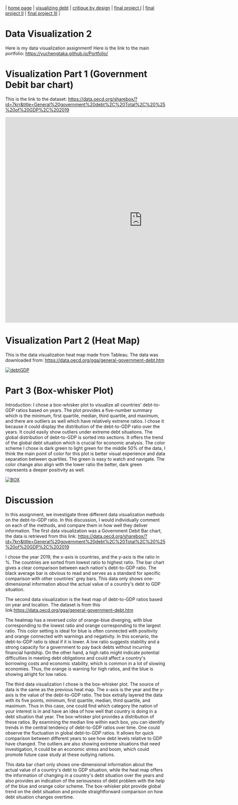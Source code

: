 | [home page](https://yuchengtaka.github.io/Portfolio/) | [visualizing debt](dataviz2.md) | [critique by design](Assignment34.md) | [final project I](Final_Project_Yucheng.md) | [final project II](Final_Project_Part2_Yucheng.md) | [final project III](Final_Project_Part3_Yucheng.md) |

# Data Visualization 2
Here is my data visualization assignment!
Here is the link to the main portfolio: https://yuchengtaka.github.io/Portfolio/
# Visualization Part 1 (Government Debit bar chart)
This is the link to the dataset: https://data.oecd.org/sharebox/?id=7krr&title=General%20government%20debt%2C%20Total%2C%20%25%20of%20GDP%2C%202019
<iframe src="https://data.oecd.org/chart/7krr" width="860" height="645" style="border: 0" mozallowfullscreen="true" webkitallowfullscreen="true" allowfullscreen="true"><a href="https://data.oecd.org/chart/7krr" target="_blank">OECD Chart: General government debt, Total, % of GDP, 2019</a></iframe>

# Visualization Part 2 (Heat Map)
This is the data visualization heat map made from Tableau. The data was downloaded from: https://data.oecd.org/gga/general-government-debt.htm

<div class='tableauPlaceholder' id='viz1706580634848' style='position: relative'><noscript><a href='#'><img alt='debtGDP ' src='https:&#47;&#47;public.tableau.com&#47;static&#47;images&#47;20&#47;2019debtGDP&#47;debtGDP&#47;1_rss.png' style='border: none' /></a></noscript><object class='tableauViz'  style='display:none;'><param name='host_url' value='https%3A%2F%2Fpublic.tableau.com%2F' /> <param name='embed_code_version' value='3' /> <param name='site_root' value='' /><param name='name' value='2019debtGDP&#47;debtGDP' /><param name='tabs' value='no' /><param name='toolbar' value='yes' /><param name='static_image' value='https:&#47;&#47;public.tableau.com&#47;static&#47;images&#47;20&#47;2019debtGDP&#47;debtGDP&#47;1.png' /> <param name='animate_transition' value='yes' /><param name='display_static_image' value='yes' /><param name='display_spinner' value='yes' /><param name='display_overlay' value='yes' /><param name='display_count' value='yes' /><param name='language' value='en-US' /><param name='filter' value='publish=yes' /></object></div>            
<script type='text/javascript'>                    
 var divElement = document.getElementById('viz1706580634848');                    
 var vizElement = divElement.getElementsByTagName('object')[0];                    
 vizElement.style.width='100%';vizElement.style.height=(divElement.offsetWidth*0.75)+'px';                    
 var scriptElement = document.createElement('script');                    
 scriptElement.src = 'https://public.tableau.com/javascripts/api/viz_v1.js';                    
 vizElement.parentNode.insertBefore(scriptElement, vizElement);                
</script>

# Part 3 (Box-whisker Plot)

Introduction: I chose a box-whisker plot to visualize all countries' debt-to-GDP ratios based on years. The plot provides a five-number summary which is the minimum, first quartile, median, third quartile, and maximum, and there are outliers as well which have relatively extreme ratios. I chose it because it could  display the distribution of the debt-to-GDP ratio over the years. It could easily show outliers under extreme debt situations. The global distribution of debt-to-GDP is sorted into sections. It offers the trend of the global debt situation which is crucial for economic analysis. The color scheme I chose is dark green to light green for the middle 50% of the data, I think the main point of color for this plot is better visual experience and data separation between quartiles. The green is easy to watch and navigate. The color change also align with the lower ratio the better, dark green represents a deeper positivity as well. 

<div class='tableauPlaceholder' id='viz1706583972792' style='position: relative'><noscript><a href='#'><img alt='BOX ' src='https:&#47;&#47;public.tableau.com&#47;static&#47;images&#47;Pa&#47;Part3DebtGDP&#47;BOX&#47;1_rss.png' style='border: none' /></a></noscript><object class='tableauViz'  style='display:none;'><param name='host_url' value='https%3A%2F%2Fpublic.tableau.com%2F' /> <param name='embed_code_version' value='3' /> <param name='site_root' value='' /><param name='name' value='Part3DebtGDP&#47;BOX' /><param name='tabs' value='no' /><param name='toolbar' value='yes' /><param name='static_image' value='https:&#47;&#47;public.tableau.com&#47;static&#47;images&#47;Pa&#47;Part3DebtGDP&#47;BOX&#47;1.png' /> <param name='animate_transition' value='yes' /><param name='display_static_image' value='yes' /><param name='display_spinner' value='yes' /><param name='display_overlay' value='yes' /><param name='display_count' value='yes' /><param name='language' value='en-US' /><param name='filter' value='publish=yes' /></object></div>                
<script type='text/javascript'>                    
 var divElement = document.getElementById('viz1706583972792');                    
 var vizElement = divElement.getElementsByTagName('object')[0];                    
 vizElement.style.width='100%';vizElement.style.height=(divElement.offsetWidth*0.75)+'px';                    
 var scriptElement = document.createElement('script');                    
 scriptElement.src = 'https://public.tableau.com/javascripts/api/viz_v1.js';                    
 vizElement.parentNode.insertBefore(scriptElement, vizElement);                
</script>

# Discussion 
In this assignment, we investigate three different data visualization methods on the debt-to-GDP ratio. In this discussion, I would individually comment on each of the methods, and compare them in how well they deliver information. 
The first data visualization was a Government Debit Bar chart, the data is retrieved from this link: https://data.oecd.org/sharebox/?id=7krr&title=General%20government%20debt%2C%20Total%2C%20%25%20of%20GDP%2C%202019

I chose the year 2019, the x-axis is countries, and the y-axis is the ratio in %. The countries are sorted from lowest ratio to highest ratio. The bar chart gives a clear comparison between each nation's debt-to-GDP ratio. The black average bar is obvious to read and serves as a standard for specific comparison with other countries' grey bars. This data only shows one-dimensional information about the actual value of a country's debt to GDP situation.  

The second data visualization is the heat map of debt-to-GDP ratios based on year and location. The dataset is from this link:https://data.oecd.org/gga/general-government-debt.htm

The heatmap has a reversed color of orange-blue diverging, with blue corresponding to the lowest ratio and orange corresponding to the largest ratio. This color setting is ideal for blue is often connected with positivity and orange connected with warnings and negativity. In this scenario, the debt-to-GDP ratio is ideal if it is lower. A low ratio suggests stability and a strong capacity for a government to pay back debts without incurring financial hardship. On the other hand, a high ratio might indicate potential difficulties in meeting debt obligations and could affect a country's borrowing costs and economic stability, which is common in a lot of slowing economies. Thus, the orange is warning for high ratios, and the blue is showing alright for low ratios. 

The third data visualization I chose is the box-whisker plot. The source of data is the same as the previous heat map. The x-axis is the year and the y-axis is the value of the debt-to-GDP ratio. The box extrally layered the data with its five points, minimum, first quartile, median, third quartile, and maximum. Thus in this case, one could find which category the nation of your interest is in and have an idea of how well that country is doing in a debt situation that year. The box-whisker plot provides a distribution of these ratios. By examining the median line within each box, you can identify trends in the central tendency of debt-to-GDP ratios over time. One could observe the fluctuation in global debt-to-GDP ratios. It allows for quick comparison between different years to see how debt levels relative to GDP have changed. The outliers are also showing extreme situations that need investigation, it could be an economic stress and boom, which could promote future case study at these outlying nations. 

This data bar chart only shows one-dimensional information about the actual value of a country's debt to GDP situation, while the heat map offers the information of changing in a country's debt situation over the years and also provides an indication of the seriousness of debt problem with the help of the blue and orange color scheme. The box-whisker plot provide global trend on the debt situation and provide straightforward comparison on how debt situation changes overtime. 
